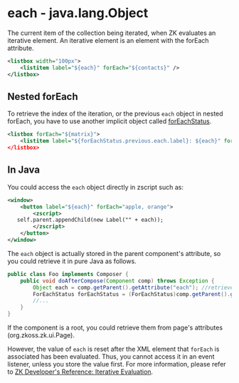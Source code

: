 # each - java.lang.Object

The current item of the collection being iterated, when ZK evaluates an
iterative element. An iterative element is an element with the forEach
attribute.

``` xml
<listbox width="100px">
    <listitem label="${each}" forEach="${contacts}" />
</listbox>
```

## Nested forEach

To retrieve the index of the iteration, or the previous `each` object in
nested forEach, you have to use another implicit object called
[forEachStatus](ZUML_Reference/EL_Expressions/Implicit_Objects/forEachStatus).

``` xml
<listbox forEach="${matrix}">
    <listitem label="${forEachStatus.previous.each.label}: ${each}" forEach=${each.items}/> <!-- nested-->
</listbox>
```

## In Java

You could access the `each` object directly in zscript such as:

``` xml
<window>
    <button label="${each}" forEach="apple, orange">
        <zscript>
   self.parent.appendChild(new Label("" + each));
        </zscript>
    </button>
</window>
```

The `each` object is actually stored in the parent component's
attribute, so you could retrieve it in pure Java as follows.

``` java
public class Foo implements Composer {
    public void doAfterCompose(Component comp) throws Exception {
        Object each = comp.getParent().getAttribute("each"); //retrieve the each object
        ForEachStatus forEachStatus = (ForEachStatus)comp.getParent().getAttribute("forEachStatus");
        //...
    }
}
```

If the component is a root, you could retrieve them from page's
attributes
(<javadoc method="getAttribute(java.lang.String)" type="interface">org.zkoss.zk.ui.Page</javadoc>).

However, the value of `each` is reset after the XML element that
`forEach` is associated has been evaluated. Thus, you cannot access it
in an event listener, unless you store the value first. For more
information, please refer to [ZK Developer's Reference: Iterative
Evaluation]({{site.baseurl}}/zk_dev_ref/UI_Composing/ZUML/Iterative_Evaluation).


